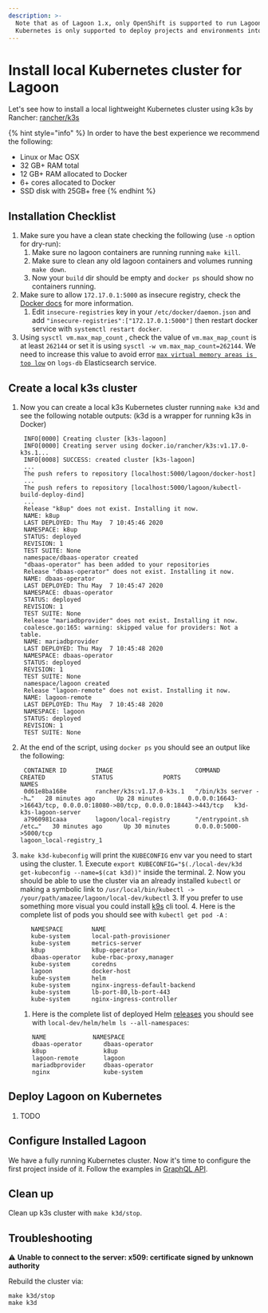 ```yaml
---
description: >-
  Note that as of Lagoon 1.x, only OpenShift is supported to run Lagoon itself. 
  Kubernetes is only supported to deploy projects and environments into.
---
```


# Install local Kubernetes cluster for Lagoon

Let's see how to install a local lightweight Kubernetes cluster using k3s by Rancher: [rancher/k3s](https://github.com/rancher/k3s)

{% hint style="info" %}
In order to have the best experience we recommend the following:

* Linux or Mac OSX 
* 32 GB+ RAM total 
* 12 GB+ RAM allocated to Docker 
* 6+ cores allocated to Docker 
* SSD disk with 25GB+ free
{% endhint %}

## Installation Checklist

1. Make sure you have a clean state checking the following \(use `-n` option for dry-run\):
   1. Make sure no lagoon containers are running running `make kill`.
   2. Make sure to clean any old lagoon containers and volumes running `make down`.
   3. Now your `build` dir should be empty and `docker ps` should show no containers running.
2. Make sure to allow `172.17.0.1:5000` as insecure registry, check the [Docker docs](https://docs.docker.com/registry/insecure/) for more information.
   1. Edit `insecure-registries` key in your `/etc/docker/daemon.json` and add `"insecure-registries":["172.17.0.1:5000"]` then restart docker service with `systemctl restart docker`.
3. Using `sysctl vm.max_map_count` , check the value of `vm.max_map_count` is at least `262144` or set it is using `sysctl -w vm.max_map_count=262144`. We need to increase this value to avoid error [`max virtual memory areas is too low`](https://stackoverflow.com/questions/51445846/elasticsearch-max-virtual-memory-areas-vm-max-map-count-65530-is-too-low-inc/51448773#51448773) on `logs-db` Elasticsearch service.

## Create a local k3s cluster

1. Now you can create a local k3s Kubernetes cluster running `make k3d` and see the following notable outputs: \(k3d is a wrapper for running k3s in Docker\)

   ```text
    INFO[0000] Creating cluster [k3s-lagoon]
    INFO[0000] Creating server using docker.io/rancher/k3s:v1.17.0-k3s.1...
    INFO[0008] SUCCESS: created cluster [k3s-lagoon]
    ...
    The push refers to repository [localhost:5000/lagoon/docker-host]
    ...
    The push refers to repository [localhost:5000/lagoon/kubectl-build-deploy-dind]
    ...
    Release "k8up" does not exist. Installing it now.
    NAME: k8up
    LAST DEPLOYED: Thu May  7 10:45:46 2020
    NAMESPACE: k8up
    STATUS: deployed
    REVISION: 1
    TEST SUITE: None
    namespace/dbaas-operator created
    "dbaas-operator" has been added to your repositories
    Release "dbaas-operator" does not exist. Installing it now.
    NAME: dbaas-operator
    LAST DEPLOYED: Thu May  7 10:45:47 2020
    NAMESPACE: dbaas-operator
    STATUS: deployed
    REVISION: 1
    TEST SUITE: None
    Release "mariadbprovider" does not exist. Installing it now.
    coalesce.go:165: warning: skipped value for providers: Not a table.
    NAME: mariadbprovider
    LAST DEPLOYED: Thu May  7 10:45:48 2020
    NAMESPACE: dbaas-operator
    STATUS: deployed
    REVISION: 1
    TEST SUITE: None
    namespace/lagoon created
    Release "lagoon-remote" does not exist. Installing it now.
    NAME: lagoon-remote
    LAST DEPLOYED: Thu May  7 10:45:48 2020
    NAMESPACE: lagoon
    STATUS: deployed
    REVISION: 1
    TEST SUITE: None
   ```

2. At the end of the script, using `docker ps` you should see an output like the following:

   ```text
    CONTAINER ID        IMAGE                       COMMAND                  CREATED             STATUS              PORTS                                                                     NAMES
    0d61e8ba168e        rancher/k3s:v1.17.0-k3s.1   "/bin/k3s server --h…"   28 minutes ago      Up 28 minutes       0.0.0.0:16643->16643/tcp, 0.0.0.0:18080->80/tcp, 0.0.0.0:18443->443/tcp   k3d-k3s-lagoon-server
    a7960981caaa        lagoon/local-registry       "/entrypoint.sh /etc…"   30 minutes ago      Up 30 minutes       0.0.0.0:5000->5000/tcp                                                    lagoon_local-registry_1
   ```

3. `make k3d-kubeconfig` will print the `KUBECONFIG` env var you need to start using the cluster. 1. Execute `export KUBECONFIG="$(./local-dev/k3d get-kubeconfig --name=$(cat k3d))"` inside the terminal. 2. Now you should be able to use the cluster via an already installed `kubectl` or making a symbolic link to `/usr/local/bin/kubectl -> /your/path/amazee/lagoon/local-dev/kubectl` 3. If you prefer to use something more visual you could install [k9s](https://k9scli.io/topics/install/) cli tool. 4. Here is the complete list of pods you should see with `kubectl get pod -A` :

   ```text
      NAMESPACE        NAME
      kube-system      local-path-provisioner
      kube-system      metrics-server
      k8up             k8up-operator
      dbaas-operator   kube-rbac-proxy,manager
      kube-system      coredns
      lagoon           docker-host
      kube-system      helm
      kube-system      nginx-ingress-default-backend
      kube-system      lb-port-80,lb-port-443
      kube-system      nginx-ingress-controller
   ```

   1. Here is the complete list of deployed Helm [releases](https://helm.sh/docs/helm/helm_list/) you should see with `local-dev/helm/helm ls --all-namespaces`:

      ```text
      NAME             NAMESPACE
      dbaas-operator      dbaas-operator
      k8up                k8up
      lagoon-remote       lagoon
      mariadbprovider     dbaas-operator
      nginx               kube-system
      ```

## Deploy Lagoon on Kubernetes

1. TODO

## Configure Installed Lagoon

We have a fully running Kubernetes cluster. Now it's time to configure the first project inside of it. Follow the examples in [GraphQL API](graphql-queries.md).

## Clean up

Clean up k3s cluster with `make k3d/stop`.

## Troubleshooting

⚠ **Unable to connect to the server: x509: certificate signed by unknown authority**

Rebuild the cluster via:

```text
make k3d/stop
make k3d
```

